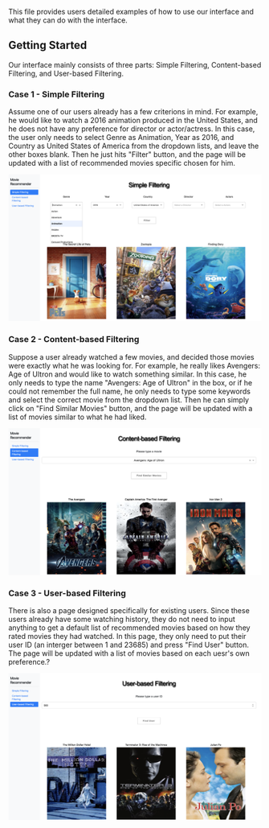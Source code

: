 This file provides users detailed examples of how to use our interface and what they can do with the interface.

## Getting Started

Our interface mainly consists of three parts: Simple Filtering, Content-based Filtering, and User-based Filtering.

### Case 1 - Simple Filtering

Assume one of our users already has a few criterions in mind. For example, he would like to watch a 2016 animation produced in the United States, and he does not have any preference for director or actor/actress. In this case, the user only needs to select Genre as Animation, Year as 2016, and Country as United States of America from the dropdown lists, and leave the other boxes blank. Then he just hits "Filter" button, and the page will be updated with a list of recommended movies specific chosen for him.

![](simple_recommender.png)

### Case 2 - Content-based Filtering

Suppose a user already watched a few movies, and decided those movies were exactly what he was looking for. For example, he really likes Avengers: Age of Ultron and would like to watch something similar. In this case, he only needs to type the name "Avengers: Age of Ultron" in the box, or if he could not remember the full name, he only needs to type some keywords and select the correct movie from the dropdown list. Then he can simply click on "Find Similar Movies" button, and the page will be updated with a list of movies similar to what he had liked.

![](content_based.png)

### Case 3 - User-based Filtering

There is also a page designed specifically for existing users. Since these users already have some watching history, they do not need to input anything to get a default list of recommended movies based on how they rated movies they had watched. In this page, they only need to put their user ID (an interger between 1 and 23685) and press "Find User" button. The page will be updated with a list of movies based on each uesr's own preference.?

![](user_based.png)
